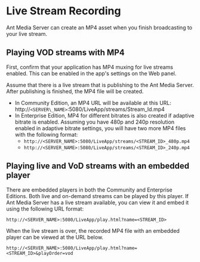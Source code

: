 # Live Stream Recording

Ant Media Server can create an MP4 asset when you finish broadcasting to your live stream. 

## Playing VOD streams with MP4

First, confirm that your application has MP4 muxing for live streams enabled. This can be enabled in the app's settings on the Web panel.

Assume that there is a live stream that is publishing to the Ant Media Server. After publishing is finished, the MP4 file will be created.

*   In Community Edition, an MP4 URL will be available at this URL: http://`<SERVER\_NAME>`:5080/LiveApp/streams/Stream\_Id.mp4
*   In Enterprise Edition, MP4 for different bitrates is also created if adaptive bitrate is enabled. Assuming you have 480p and 240p resolution enabled in adaptive bitrate settings, you will have two more MP4 files with the following format:
    *   ```http://<SERVER_NAME>:5080/LiveApp/streams/<STREAM_ID>_480p.mp4```
    *   ```http://<SERVER_NAME>:5080/LiveApp/streams/<STREAM_ID>_240p.mp4```


## Playing live and VoD streams with an embedded player

There are embedded players in both the Community and Enterprise Editions. Both live and on-demand streams can be played by this player. If Ant Media Server has a live stream available, you can view it and embed it using the following URL format:

```http://<SERVER_NAME>:5080/LiveApp/play.html?name=<STREAM_ID>```

When the live stream is over, the recorded MP4 file with an embedded player can be viewed at the URL below.

```http://<SERVER_NAME>:5080/LiveApp/play.html?name=<STREAM_ID>&playOrder=vod```